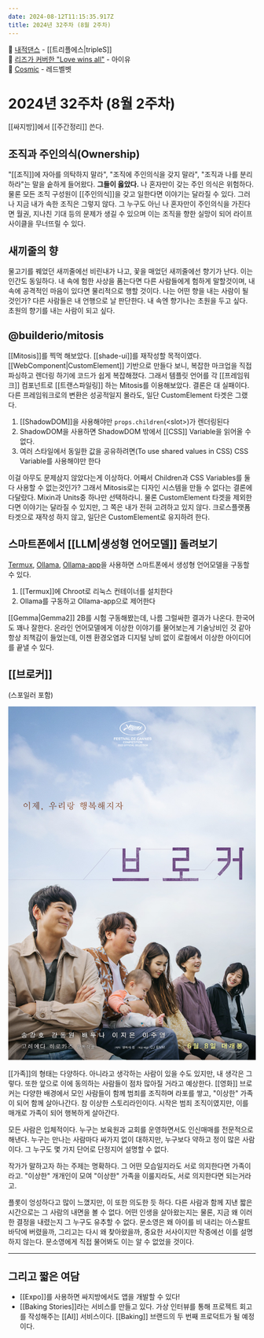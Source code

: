 ```yaml
---
date: 2024-08-12T11:15:35.917Z
title: 2024년 32주차 (8월 2주차)
---
```


🎵 [내적댄스](https://www.youtube.com/watch?v=9bfWvaQskLU) - [[트리플에스|tripleS]]   
🎵 [리즈가 커버한 "Love wins all"](https://www.youtube.com/watch?v=14EVkqMkNEo) - 아이유    
🎵 [Cosmic](https://www.youtube.com/watch?v=ycZ0sHLLEJA) - 레드벨벳

# 2024년 32주차 (8월 2주차)

[[싸지방]]에서 [[주간정리]] 쓴다.

## 조직과 주인의식(Ownership)

"[[조직]]에 자아를 의탁하지 말라", "조직에 주인의식을 갖지 말라", "조직과 나를 분리하라"는 말을 숱하게 들어왔다. **그들이 옳았다.** 나 혼자만이 갖는 주인 의식은 위험하다. 물론 모든 조직 구성원이 [[주인의식]]을 갖고 일한다면 이야기는 달라질 수 있다. 그러나 지금 내가 속한 조직은 그렇지 않다. 그 누구도 아닌 나 혼자만이 주인의식을 가진다면 월권, 지나친 기대 등의 문제가 생길 수 있으며 이는 조직을 향한 실망이 되어 라이프사이클을 무너뜨릴 수 있다.

## 새끼줄의 향

물고기를 꿰었던 새끼줄에선 비린내가 나고, 꽃을 매었던 새끼줄에선 향기가 난다. 이는 인간도 동일하다. 내 속에 험한 사상을 품는다면 다른 사람들에게 험하게 말할것이며, 내 속에 공격적인 마음이 있다면 물리적으로 행할 것이다. 나는 어떤 향을 내는 사람이 될 것인가? 다른 사람들은 내 언행으로 날 판단한다. 내 속엔 향기나는 초원을 두고 싶다. 초원의 향기를 내는 사람이 되고 싶다.

## @builderio/mitosis

[[Mitosis]]를 찍먹 해보았다. [[shade-ui]]를 재작성할 목적이였다. [[WebComponent|CustomElement]] 기반으로 만들다 보니, 복잡한 마크업을 직접 파싱하고 렌더링 하기에 코드가 쉽게 복잡해졌다. 그래서 템플릿 언어를 각 [[프레임워크]] 컴포넌트로 [[트랜스파일링]] 하는 Mitosis를 이용해보았다. 결론은 대 실패이다. 다른 프레임워크로의 변환은 성공적일지 몰라도, 일단 CustomElement 타겟은 그랬다.

1. [[ShadowDOM]]을 사용해야만 `props.children`(&lt;slot&gt;)가 렌더링된다
2. ShadowDOM을 사용하면 ShadowDOM 밖에서 [[CSS]] Variable을 읽어올 수 없다.
3. 여러 스타일에서 동일한 값을 공유하려면(To use shared values in CSS) CSS Variable를 사용해야만 한다

이걸 아무도 문제삼지 않았다는게 이상하다. 어째서 Children과 CSS Variables를 둘 다 사용할 수 없는것인가? 그래서 Mitosis로는 디자인 시스템을 만들 수 없다는 결론에 다달랐다. Mixin과 Units중 하나만 선택하라니. 물론 CustomElement 타겟을 제외한다면 이야기는 달라질 수 있지만, 그 쪽은 내가 전혀 고려하고 있지 않다. 크로스플랫폼 타겟으로 재작성 하지 않고, 일단은 CustomElement로 유지하려 한다.

## 스마트폰에서 [[LLM|생성형 언어모델]] 돌려보기

[Termux](https://termux.dev), [Ollama](https://ollama.com), [Ollama-app](https://github.com/JHubi1/ollama-app)을 사용하면 스마트폰에서 생성형 언어모델을 구동할 수 있다.

1. [[Termux]]에 Chroot로 리눅스 컨테이너를 설치한다
2. Ollama를 구동하고 Ollama-app으로 제어한다

[[Gemma|Gemma2]] 2B를 시험 구동해봤는데, 나름 그럴싸한 결과가 나온다. 한국어도 꽤나 잘한다. 온라인 언어모델에게 이상한 이야기를 물어보는게 기술낭비인 것 같아 항상 죄책감이 들었는데, 이젠 환경오염과 디지털 낭비 없이 로컬에서 이상한 아이디어를 끝낼 수 있다.

## [[브로커]]

(스포일러 포함)

![영화 "브로커" 포스터](/images/broker-poster.jpg)

[[가족]]의 형태는 다양하다. 아니라고 생각하는 사람이 있을 수도 있지만, 내 생각은 그렇다. 또한 앞으로 이에 동의하는 사람들이 점차 많아질 거라고 예상한다. [[영화]] 브로커는 다양한 배경에서 모인 사람들이 함께 범죄를 조직하며 라포를 쌓고, "이상한" 가족이 되어 함께 살아나간다. 참 이상한 스토리라인이다. 시작은 범죄 조직이였지만, 이를 매개로 가족이 되어 행복하게 살아간다.

모든 사람은 입체적이다. 누구는 보육원과 교회를 운영하면서도 인신매매를 전문적으로 해낸다. 누구는 만나는 사람마다 싸가지 없이 대하지만, 누구보다 약하고 정이 많은 사람이다. 그 누구도 몇 가지 단어로 단정지어 설명할 수 없다.

작가가 말하고자 하는 주제는 명확하다. 그 어떤 모습일지라도 서로 의지한다면 가족이라고. "이상한" 개개인이 모여 "이상한" 가족을 이룰지라도, 서로 의지한다면 되는거라고.

플롯이 엉성하다고 많이 느꼈지만, 이 또한 의도한 듯 하다. 다른 사람과 함께 지낸 짧은 시간으로는 그 사람의 내면을 볼 수 없다. 어떤 인생을 살아왔는지는 물론, 지금 왜 이러한 결정을 내렸는지 그 누구도 유추할 수 없다. 문소영은 왜 아이를 비 내리는 아스팔트 바닥에 버렸을까, 그리고는 다시 왜 찾아왔을까, 중요한 서사이지만 작중에선 이를 설명하지 않는다. 문소영에게 직접 물어봐도 이는 알 수 없었을 것이다.

---

## 그리고 짧은 여담

- [[Expo]]를 사용하면 싸지방에서도 앱을 개발할 수 있다!
- [[Baking Stories]]라는 서비스를 만들고 있다. 가상 인터뷰를 통해 프로젝트 회고를 작성해주는 [[AI]] 서비스이다. [[Baking]] 브랜드의 두 번째 프로덕트가 될 예정이다.
